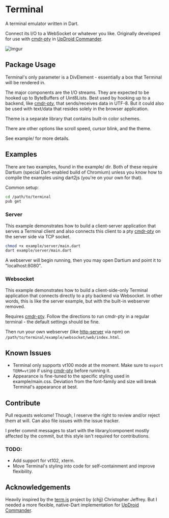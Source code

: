 # Terminal

A terminal emulator written in Dart.

Connect its I/O to a WebSocket or whatever you like. Originally developed for use with [cmdr-pty] in [UpDroid Commander].

![Imgur](http://i.imgur.com/Bz8St7a.gif)

## Package Usage

Terminal's only parameter is a DivElement - essentially a box that Terminal will be rendered in.

The major components are the I/O streams. They are expected to be hooked up to ByteBuffers of Uint8Lists. Best used by hooking up to a backend, like [cmdr-pty], that sends/receives data in UTF-8. But it could also be used with text/data that resides solely in the browser application.

Theme is a separate library that contains built-in color schemes.

There are other options like scroll speed, cursor blink, and the theme.

See example/ for more details.

## Examples

There are two examples, found in the example/ dir. Both of these require Dartium (special Dart-enabled build of Chromium) unless you know how to compile the examples using dart2js (you're on your own for that).

Common setup:
```bash
cd /path/to/terminal
pub get
```

### Server

This example demonstrates how to build a client-server application that serves a Terminal client and also connects this client to a pty [cmdr-pty] on the server side via TCP socket.

```bash
chmod +x example/server/main.dart
dart example/server/main.dart
```

A webserver will begin running, then you may open Dartium and point it to "localhost:8080".

### Websocket

This example demonstrates how to build a client-side-only Terminal application that connects directly to a pty backend via Websocket. In other words, this is like the server example, but with the built-in webserver removed.

Requires [cmdr-pty]. Follow the directions to run cmdr-pty in a regular terminal - the default settings should be fine.

Then run your own webserver (like [http-server] via npm) on `/path/to/terminal/example/websocket/web/index.html`.

## Known Issues

- Terminal only supports vt100 mode at the moment. Make sure to `export TERM=vt100` if using [cmdr-pty] before running it.
- Appearance is fine-tuned to the specific styling used in example/main.css. Deviation from the font-family and size will break Terminal's appearance at best.

## Contribute

Pull requests welcome! Though, I reserve the right to review and/or reject them at will.
Can also file issues with the issue tracker.

I prefer commit messages to start with the library/component mostly affected by the commit, but this style isn't required for contributions.

### TODO:

- Add support for vt102, xterm.
- Move Terminal's styling into code for self-containment and improve flexibility.

## Acknowledgements

Heavily inspired by the [term.js] project by (chjj) Christopher Jeffrey. But I needed a more flexible, native-Dart implementation for [UpDroid Commander].

[cmdr-pty]: https://github.com/updroidinc/cmdr-pty/
[UpDroid Commander]: http://updroid.com/upcom/
[term.js]: https://github.com/chjj/term.js/
[http-server]: https://www.npmjs.com/package/http-server
